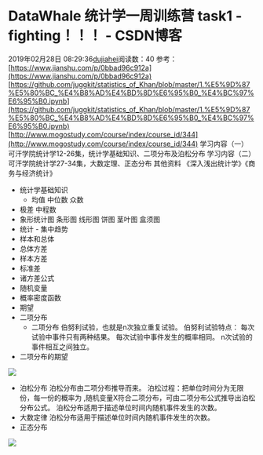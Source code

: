 # DataWhale 统计学一周训练营  task1 - fighting！！！ - CSDN博客
2019年02月28日 08:29:36[dujiahei](https://me.csdn.net/dujiahei)阅读数：40
参考：[https://www.jianshu.com/p/0bbad96c912a](https://www.jianshu.com/p/0bbad96c912a)
[https://github.com/juggkit/statistics_of_Khan/blob/master/1.%E5%9D%87%E5%80%BC_%E4%B8%AD%E4%BD%8D%E6%95%B0_%E4%BC%97%E6%95%B0.ipynb](https://github.com/juggkit/statistics_of_Khan/blob/master/1.%E5%9D%87%E5%80%BC_%E4%B8%AD%E4%BD%8D%E6%95%B0_%E4%BC%97%E6%95%B0.ipynb)
[http://www.mogostudy.com/course/index/course_id/344](http://www.mogostudy.com/course/index/course_id/344)
学习内容（一）
可汗学院统计学12-26集，统计学基础知识、二项分布及泊松分布
学习内容（二）
可汗学院统计学27-34集，大数定理、正态分布
其他资料
《深入浅出统计学》《商务与经济统计》
- 统计学基础知识
	- 均值 中位数 众数
- 极差 中程数
- 象形统计图 条形图 线形图 饼图 茎叶图 盒须图
- 统计
		- 集中趋势
- 样本和总体
- 总体方差
- 样本方差
- 标准差
- 诸方差公式
- 随机变量
- 概率密度函数
- 期望
- 二项分布
	- 二项分布
		伯努利试验，也就是n次独立重复试验。
		伯努利试验特点：
		每次试验中事件只有两种结果。
		每次试验中事件发生的概率相同。
		n次试验的事件相互之间独立。​
- 二项分布的期望
		
![](https://img.mubu.com/document_image/ac35960a-04c9-415a-8f8e-60793e56033d-2329912.jpg)
- 泊松分布
	泊松分布由二项分布推导而来。
	泊松过程：把单位时间分为无限份，每一份的概率为
	,随机变量X符合二项分布，可由二项分布公式推导出泊松分布公式。
	泊松分布适用于描述单位时间内随机事件发生的次数。​
- 大数定律
	泊松分布适用于描述单位时间内随机事件发生的次数。
- 正态分布
	
![](https://img.mubu.com/document_image/96d1710f-6fbe-4af8-aa7b-4fb2397da191-2329912.jpg)
